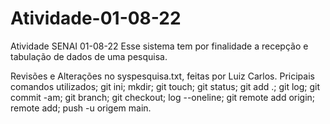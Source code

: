 # Atividade-01-08-22
Atividade SENAI 01-08-22
Esse sistema tem por finalidade a recepção e tabulação de dados de uma pesquisa.

Revisões e Alterações no syspesquisa.txt, feitas por Luiz Carlos.
Pricipais comandos utilizados; git ini; mkdir; git touch; git status; git add .; git log; git commit -am; git branch; git checkout; log --oneline; git remote add origin; remote add; 
push -u origem main.
